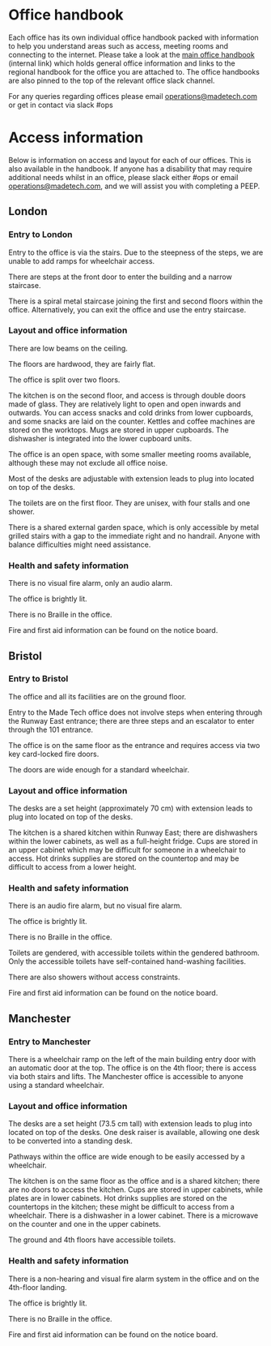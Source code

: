 # Office handbook

Each office has its own individual office handbook packed with information to help you understand areas such as 
access, meeting rooms and connecting to the internet.
Please take a look at the [main office handbook](https://docs.google.com/document/d/1trOGW8mUDmMhDLLJxZwi194WkA6liFk1j0wiAu27C3Q/edit) 
(internal link) which holds general office information and links to the regional handbook for the office you are attached to. The office handbooks are also pinned to the top of the relevant office slack channel.

For any queries regarding offices please email [operations@madetech.com](operations@madetech.com) or get in contact via slack #ops

# Access information

Below is information on access and layout for each of our offices. This is also available in the handbook. If anyone has a disability that may require additional needs whilst in an office, please slack either #ops or email [operations@madetech.com](operations@madetech.com), and we will assist you with completing a PEEP.

## London 

### Entry to London 

Entry to the office is via the stairs. Due to the steepness of the steps, we are unable to add ramps for wheelchair access. 

There are steps at the front door to enter the building and a narrow staircase. 

There is a spiral metal staircase joining the first and second floors within the office.  Alternatively, you can exit the office and use the entry staircase.

### Layout and office information 

There are low beams on the ceiling.

The floors are hardwood, they are fairly flat. 

The office is split over two floors. 

The kitchen is on the second floor, and access is through double doors made of glass. They are relatively light to open and open inwards and outwards. You can access snacks and cold drinks from lower cupboards, and some snacks are laid on the counter. Kettles and coffee machines are stored on the worktops. Mugs are stored in upper cupboards. The dishwasher is integrated into the lower cupboard units.

The office is an open space, with some smaller meeting rooms available, although these may not exclude all office noise.

Most of the desks are adjustable with extension leads to plug into located on top of the desks.

The toilets are on the first floor. They are unisex, with four stalls and one shower.

There is a shared external garden space, which is only accessible by metal grilled stairs with a gap to the immediate right and no handrail. Anyone with balance difficulties might need assistance.

### Health and safety information
There is no visual fire alarm, only an audio alarm.

The office is brightly lit.

There is no Braille in the office.

Fire and first aid information can be found on the notice board.

## Bristol 

### Entry to Bristol

The office and all its facilities are on the ground floor.
 
Entry to the Made Tech office does not involve steps when entering through the Runway East entrance; there are three steps and an escalator to enter through the 101 entrance.
 
The office is on the same floor as the entrance and requires access via two key card-locked fire doors.
 
The doors are wide enough for a standard wheelchair.
 
### Layout and office information 
 
The desks are a set height (approximately 70 cm) with extension leads to plug into located on top of the desks.
 
The kitchen is a shared kitchen within Runway East; there are dishwashers within the lower cabinets, as well as a full-height fridge. Cups are stored in an upper cabinet which may be difficult for someone in a wheelchair to access. Hot drinks supplies are stored on the countertop and may be difficult to access from a lower height.


### Health and safety information 
 
There is an audio fire alarm, but no visual fire alarm.
 
The office is brightly lit.
 
There is no Braille in the office.
 
Toilets are gendered, with accessible toilets within the gendered bathroom. Only the accessible toilets have self-contained hand-washing facilities.

There are also showers without access constraints.
 
Fire and first aid information can be found on the notice board.

## Manchester 

### Entry to Manchester 

There is a wheelchair ramp on the left of the main building entry door with an automatic door at the top. The office is on the 4th floor; there is access via both stairs and lifts. The Manchester office is accessible to anyone using a standard wheelchair. 

 
### Layout and office information 

The desks are a set height (73.5 cm tall) with extension leads to plug into located on top of the desks. One desk raiser is available, allowing one desk to be converted into a standing desk.

Pathways within the office are wide enough to be easily accessed by a wheelchair.

The kitchen is on the same floor as the office and is a shared kitchen; there are no doors to access the kitchen. Cups are stored in upper cabinets, while plates are in lower cabinets. Hot drinks supplies are stored on the countertops in the kitchen; these might be difficult to access from a wheelchair. There is a dishwasher in a lower cabinet. There is a microwave on the counter and one in the upper cabinets.

The ground and 4th floors have accessible toilets.

 
### Health and safety information
There is a non-hearing and visual fire alarm system in the office and on the 4th-floor landing.

The office is brightly lit.

There is no Braille in the office.

Fire and first aid information can be found on the notice board.



